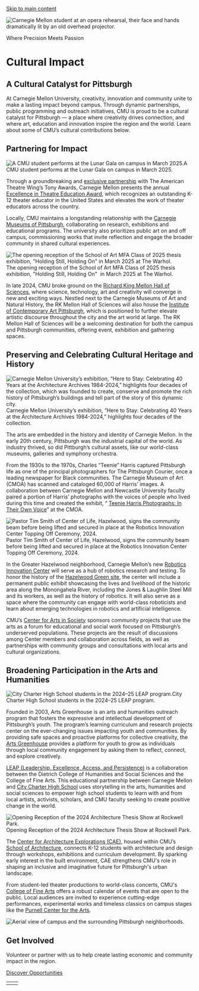 [Skip to main content](https://www.cmu.edu/regional-impact/cultural-impact#main-content)

![Carnegie Mellon student at an opera rehearsal, their face and hands dramatically lit by an old overhead projector.](https://www.cmu.edu/sites/default/files/styles/large_hero_1920x1080/public/2025-05/241004a_opera_dress_rehearsal_transformations6812-1920x1080.jpg.webp?itok=U3u78d9e)

Where Precision Meets Passion

# Cultural Impact

## A Cultural Catalyst for Pittsburgh

At Carnegie Mellon University, creativity, innovation and community unite to make a lasting impact beyond campus. Through dynamic partnerships, public programming and outreach initiatives, CMU is proud to be a cultural catalyst for Pittsburgh — a place where creativity drives connection, and where art, education and innovation inspire the region and the world. Learn about some of CMU’s cultural contributions below.

## Partnering for Impact

![A CMU student performs at the Lunar Gala on campus in March 2025.](https://www.cmu.edu/sites/default/files/styles/cke_media_resize_medium/public/2025-05/250322a_lunar_gala_jm_0561-1000x667.jpg?itok=cSEv3W0X)A CMU student performs at the Lunar Gala on campus in March 2025.

Through a groundbreaking and [exclusive partnership](https://www.cmu.edu/tony-awards/) with The American Theatre Wing’s Tony Awards, Carnegie Mellon presents the annual [Excellence in Theatre Education Award](https://www.cmu.edu/tony-awards/educator/index.html), which recognizes an outstanding K-12 theater educator in the United States and elevates the work of theater educators across the country.

Locally, CMU maintains a longstanding relationship with the [Carnegie Museums of Pittsburgh](https://carnegiemuseums.org/), collaborating on research, exhibitions and educational programs. The university also prioritizes public art on and off campus, commissioning works that invite reflection and engage the broader community in shared cultural experiences.

![The opening reception of the School of Art MFA Class of 2025 thesis exhibition, "Holding Still, Holding On"  in March 2025 at The Warhol.](https://www.cmu.edu/sites/default/files/styles/cke_media_resize_medium/public/2025-05/250315A_MFA_Thesis_Reception340-1000x667.jpg?itok=Q-43ItxY)The opening reception of the School of Art MFA Class of 2025 thesis exhibition, "Holding Still, Holding On"  in March 2025 at The Warhol.

In late 2024, CMU broke ground on the [Richard King Mellon Hall of Sciences](https://www.cmu.edu/hall-of-sciences/), where science, technology, art and creativity will converge in new and exciting ways. Nestled next to the Carnegie Museums of Art and Natural History, the RK Mellon Hall of Sciences will also house the [Institute of Contemporary Art Pittsburgh](https://www.cmu.edu/hall-of-sciences/ica/index.html), which is positioned to further elevate artistic discourse throughout the city and the art world at large. The RK Mellon Hall of Sciences will be a welcoming destination for both the campus and Pittsburgh communities, offering event, exhibition and gathering spaces.

## Preserving and Celebrating Cultural Heritage and History

![Carnegie Mellon University’s exhibition, “Here to Stay: Celebrating 40 Years at the Architecture Archives 1984-2024,” highlights four decades of the collection, which was founded to create, conserve and promote the rich history of Pittsburgh’s buildings and tell part of the story of this dynamic city.](https://www.cmu.edu/sites/default/files/styles/cke_media_resize_medium/public/2025-05/heretostay-02-1000x667.jpg?itok=LtNuyWp9)Carnegie Mellon University’s exhibition, “Here to Stay: Celebrating 40 Years at the Architecture Archives 1984-2024,” highlights four decades of the collection.

The arts are embedded in the history and identity of Carnegie Mellon. In the early 20th century, Pittsburgh was the industrial capital of the world. As industry thrived, so did Pittburgh’s cultural assets, like our world-class museums, galleries and symphony orchestra.

From the 1930s to the 1970s, Charles “Teenie” Harris captured Pittsburgh life as one of the principal photographers for The Pittsburgh Courier, once a leading newspaper for Black communities. The Carnegie Museum of Art (CMOA) has scanned and cataloged 60,000 of Harris’ images. A collaboration between Carnegie Mellon and Newcastle University faculty paired a portion of Harris’ photographs with the voices of people who lived during this time and created the exhibit, “ [Teenie Harris Photographs: In Their Own Voice](https://carnegieart.org/exhibition/teenie-harris-photographs-in-their-own-voice/)” at the CMOA.

![Pastor Tim Smith of Center of Life, Hazelwood, signs the community beam before being lifted and secured in place at the Robotics Innovation Center Topping Off Ceremony, 2024.](https://www.cmu.edu/sites/default/files/styles/cke_media_resize_medium/public/2025-05/240719A_RIC_Topping_Off_Ceremony841-1000x667.jpg?itok=PbAxlj9H)Pastor Tim Smith of Center of Life, Hazelwood, signs the community beam before being lifted and secured in place at the Robotics Innovation Center Topping Off Ceremony, 2024.

In the Greater Hazelwood neighborhood, Carnegie Mellon’s new [Robotics Innovation Center](https://www.cmu.edu/ric/) will serve as a hub of robotics research and testing. To honor the history of the [Hazelwood Green site](https://hazelwoodgreen.com/), the center will include a permanent public exhibit showcasing the lives and livelihood of the historic area along the Monongahela River, including the Jones & Laughlin Steel Mill and its workers, as well as the history of robotics. It will also serve as a space where the community can engage with world-class roboticists and learn about emerging technologies in robotics and artificial intelligence.

CMU’s [Center for Arts in Society](https://www.cmu.edu/cas/index.html) sponsors community projects that use the arts as a forum for educational and social work focused on Pittsburgh’s underserved populations. These projects are the result of discussions among Center members and collaboration across fields, as well as partnerships with community groups and consultations with local arts and cultural organizations.

## Broadening Participation in the Arts and Humanities

![City Charter High School students in the 2024–25 LEAP program.](https://www.cmu.edu/sites/default/files/styles/cke_media_resize_medium/public/2025-05/23-24-whole-group-1000x667.jpg?itok=q0svEKoD)City Charter High School students in the 2024–25 LEAP program.

Founded in 2003, Arts Greenhouse is an arts and humanities outreach program that fosters the expressive and intellectual development of Pittsburgh’s youth. The program’s learning curriculum and research projects center on the ever-changing issues impacting youth and communities. By providing safe spaces and proactive platforms for collective creativity, the [Arts Greenhouse](https://www.cmu.edu/dietrich/english/ag/index.html) provides a platform for youth to grow as individuals through local community engagement by asking them to reflect, connect, and explore creatively.

[LEAP (Leadership, Excellence, Access, and Persistence)](https://www.cmu.edu/leap/) is a collaboration between the Dietrich College of Humanities and Social Sciences and the College of Fine Arts. This educational partnership between Carnegie Mellon and [City Charter High School](https://www.cityhigh.org/) uses storytelling in the arts, humanities and social sciences to empower high school students to learn with and from local artists, activists, scholars, and CMU faculty seeking to create positive change in the world.

![Opening Reception of the 2024 Architecture Thesis Show at Rockwell Park.](https://www.cmu.edu/sites/default/files/styles/cke_media_resize_medium/public/2025-05/240503a_architecture_thesis_shows533-1000x667.jpg?itok=RUYqNJWl)Opening Reception of the 2024 Architecture Thesis Show at Rockwell Park.

The [Center for Architecture Explorations (CAE)](https://www.architecture.cmu.edu/architecture-explorations), housed within CMU’s [School of Architecture](https://www.architecture.cmu.edu/), connects K-12 students with architecture and design through workshops, exhibitions and curriculum development. By sparking early interest in the built environment, CAE strengthens CMU's role in shaping an inclusive and imaginative future for Pittsburgh's urban landscape.

From student-led theater productions to world-class concerts, CMU's [College of Fine Arts](https://www.cmu.edu/cfa/index.html) offers a robust calendar of events that are open to the public. Local audiences are invited to experience cutting-edge performances, experimental works and timeless classics on campus stages like the [Purnell Center for the Arts](https://drama.cmu.edu/performances/).

![Aerial view of campus and the surrounding Pittsburgh neighborhoods.](https://www.cmu.edu/sites/default/files/styles/large_banner_1600x900/public/2025-05/aerial-campus-1920x1080.jpg.webp?itok=eX50inLH)

## Get Involved

Volunteer or partner with us to help create lasting economic and community impact in the region.

[Discover Opportunities](https://www.cmu.edu/regional-impact/community-engagement)

|     |     |
| --- | --- |
|  |  |
